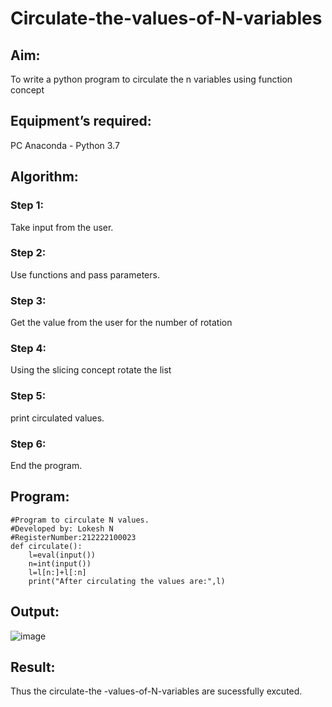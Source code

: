 # Circulate-the-values-of-N-variables
## Aim:
To write a python program to circulate the n variables using function concept
## Equipment’s required:
PC
Anaconda - Python 3.7
## Algorithm: 

### Step 1:
Take input from the user.
### Step 2:
Use functions and pass parameters.
### Step 3: 
Get the value from the user for the number of rotation
### Step 4: 
Using the slicing concept rotate the list
### Step 5: 
print circulated values.
### Step 6:
End the program.
## Program:
```
#Program to circulate N values.
#Developed by: Lokesh N
#RegisterNumber:212222100023
def circulate():
    l=eval(input())
    n=int(input())
    l=l[n:]+l[:n]
    print("After circulating the values are:",l)
```

## Output:
![image](https://user-images.githubusercontent.com/119393019/225551173-99ecda67-ed8c-4669-8eb9-1fb58a1e5d69.png)

## Result:
Thus the circulate-the -values-of-N-variables are sucessfully excuted.

